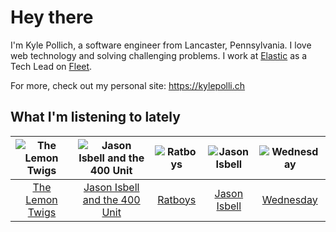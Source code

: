 # Hey there


I'm Kyle Pollich, a software engineer from Lancaster, Pennsylvania. I love web technology and solving challenging problems.
I work at [Elastic](https://www.elastic.co/) as a Tech Lead on [Fleet](https://www.elastic.co/guide/en/fleet/current/fleet-overview.html).

For more, check out my personal site: https://kylepolli.ch

## What I'm listening to lately

<!-- begin artists -->
  |![The Lemon Twigs](https://i.scdn.co/image/ab6761610000f1788004d3184eb89db0618772ed)|![Jason Isbell and the 400 Unit](https://i.scdn.co/image/ab6761610000f178f3ee3b123b3fdcd415559e5a)|![Ratboys](https://i.scdn.co/image/ab6761610000f17804eddff1ed28df0065c09448)|![Jason Isbell](https://i.scdn.co/image/ab6761610000f1780ad790e9900e7a4dc94f6304)|![Wednesday](https://i.scdn.co/image/ab6761610000f1786be7d750f449d0e04196e179)|
  |:---:|:---:|:---:|:---:|:---:|
  |[The Lemon Twigs](https://open.spotify.com/artist/7eYZSXnQVCODCVmTV8Hk2T)|[Jason Isbell and the 400 Unit](https://open.spotify.com/artist/3Lg3FGwBxOGuefqekQzRUf)|[Ratboys](https://open.spotify.com/artist/1SoBNpuC0N4nvaQFENS0qf)|[Jason Isbell](https://open.spotify.com/artist/3Q8wgwyVVv0z4UEh1HB0KY)|[Wednesday](https://open.spotify.com/artist/4j7DrazfBZLLD0OrVoAtEe)|
<!-- end artists -->
